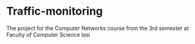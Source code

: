 # Traffic-monitoring

The project for the Computer Networks course from the 3rd semester at Faculty of Computer Science Iasi
